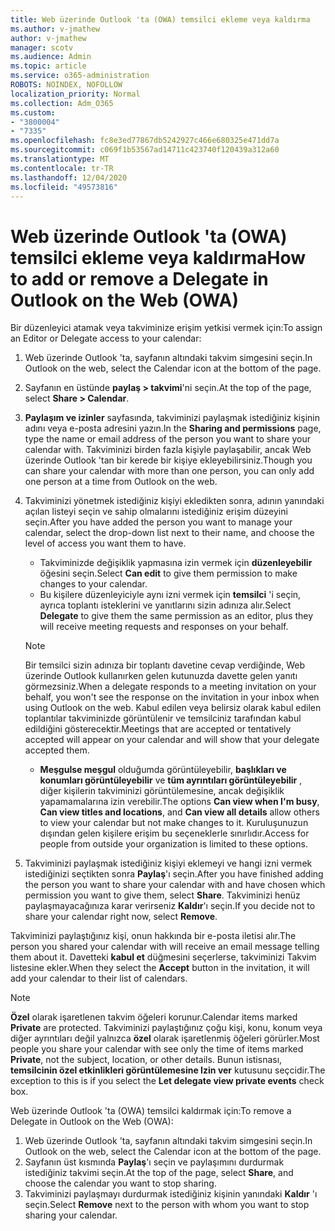 ```yaml
---
title: Web üzerinde Outlook 'ta (OWA) temsilci ekleme veya kaldırma
ms.author: v-jmathew
author: v-jmathew
manager: scotv
ms.audience: Admin
ms.topic: article
ms.service: o365-administration
ROBOTS: NOINDEX, NOFOLLOW
localization_priority: Normal
ms.collection: Adm_O365
ms.custom:
- "3800004"
- "7335"
ms.openlocfilehash: fc8e3ed77867db5242927c466e680325e471dd7a
ms.sourcegitcommit: c069f1b53567ad14711c423740f120439a312a60
ms.translationtype: MT
ms.contentlocale: tr-TR
ms.lasthandoff: 12/04/2020
ms.locfileid: "49573816"
---
```

# <a name="how-to-add-or-remove-a-delegate-in-outlook-on-the-web-owa"></a><span data-ttu-id="2590b-102">Web üzerinde Outlook 'ta (OWA) temsilci ekleme veya kaldırma</span><span class="sxs-lookup"><span data-stu-id="2590b-102">How to add or remove a Delegate in Outlook on the Web (OWA)</span></span>

<span data-ttu-id="2590b-103">Bir düzenleyici atamak veya takviminize erişim yetkisi vermek için:</span><span class="sxs-lookup"><span data-stu-id="2590b-103">To assign an Editor or Delegate access to your calendar:</span></span>

1. <span data-ttu-id="2590b-104">Web üzerinde Outlook 'ta, sayfanın altındaki takvim simgesini seçin.</span><span class="sxs-lookup"><span data-stu-id="2590b-104">In Outlook on the web, select the Calendar icon at the bottom of the page.</span></span>
2. <span data-ttu-id="2590b-105">Sayfanın en üstünde **paylaş > takvimi**'ni seçin.</span><span class="sxs-lookup"><span data-stu-id="2590b-105">At the top of the page, select **Share > Calendar**.</span></span>
3. <span data-ttu-id="2590b-106">**Paylaşım ve izinler** sayfasında, takviminizi paylaşmak istediğiniz kişinin adını veya e-posta adresini yazın.</span><span class="sxs-lookup"><span data-stu-id="2590b-106">In the **Sharing and permissions** page, type the name or email address of the person you want to share your calendar with.</span></span> <span data-ttu-id="2590b-107">Takviminizi birden fazla kişiyle paylaşabilir, ancak Web üzerinde Outlook 'tan bir kerede bir kişiye ekleyebilirsiniz.</span><span class="sxs-lookup"><span data-stu-id="2590b-107">Though you can share your calendar with more than one person, you can only add one person at a time from Outlook on the web.</span></span>
4. <span data-ttu-id="2590b-108">Takviminizi yönetmek istediğiniz kişiyi ekledikten sonra, adının yanındaki açılan listeyi seçin ve sahip olmalarını istediğiniz erişim düzeyini seçin.</span><span class="sxs-lookup"><span data-stu-id="2590b-108">After you have added the person you want to manage your calendar, select the drop-down list next to their name, and choose the level of access you want them to have.</span></span>

    - <span data-ttu-id="2590b-109">Takviminizde değişiklik yapmasına izin vermek için **düzenleyebilir** öğesini seçin.</span><span class="sxs-lookup"><span data-stu-id="2590b-109">Select **Can edit** to give them permission to make changes to your calendar.</span></span>
    - <span data-ttu-id="2590b-110">Bu kişilere düzenleyiciyle aynı izni vermek için **temsilci** 'i seçin, ayrıca toplantı isteklerini ve yanıtlarını sizin adınıza alır.</span><span class="sxs-lookup"><span data-stu-id="2590b-110">Select **Delegate** to give them the same permission as an editor, plus they will receive meeting requests and responses on your behalf.</span></span>
    > [!NOTE]
    > <span data-ttu-id="2590b-111">Bir temsilci sizin adınıza bir toplantı davetine cevap verdiğinde, Web üzerinde Outlook kullanırken gelen kutunuzda davette gelen yanıtı görmezsiniz.</span><span class="sxs-lookup"><span data-stu-id="2590b-111">When a delegate responds to a meeting invitation on your behalf, you won't see the response on the invitation in your inbox when using Outlook on the web.</span></span> <span data-ttu-id="2590b-112">Kabul edilen veya belirsiz olarak kabul edilen toplantılar takviminizde görüntülenir ve temsilciniz tarafından kabul edildiğini gösterecektir.</span><span class="sxs-lookup"><span data-stu-id="2590b-112">Meetings that are accepted or tentatively accepted will appear on your calendar and will show that your delegate accepted them.</span></span>
    - <span data-ttu-id="2590b-113">**Meşgulse meşgul** olduğumda görüntüleyebilir, **başlıkları ve konumları görüntüleyebilir** ve **tüm ayrıntıları görüntüleyebilir** , diğer kişilerin takviminizi görüntülemesine, ancak değişiklik yapamamalarına izin verebilir.</span><span class="sxs-lookup"><span data-stu-id="2590b-113">The options **Can view when I'm busy**, **Can view titles and locations**, and **Can view all details** allow others to view your calendar but not make changes to it.</span></span> <span data-ttu-id="2590b-114">Kuruluşunuzun dışından gelen kişilere erişim bu seçeneklerle sınırlıdır.</span><span class="sxs-lookup"><span data-stu-id="2590b-114">Access for people from outside your organization is limited to these options.</span></span>

5. <span data-ttu-id="2590b-115">Takviminizi paylaşmak istediğiniz kişiyi eklemeyi ve hangi izni vermek istediğinizi seçtikten sonra **Paylaş**'ı seçin.</span><span class="sxs-lookup"><span data-stu-id="2590b-115">After you have finished adding the person you want to share your calendar with and have chosen which permission you want to give them, select **Share**.</span></span> <span data-ttu-id="2590b-116">Takviminizi henüz paylaşmayacağınıza karar verirseniz **Kaldır**'ı seçin.</span><span class="sxs-lookup"><span data-stu-id="2590b-116">If you decide not to share your calendar right now, select **Remove**.</span></span>

<span data-ttu-id="2590b-117">Takviminizi paylaştığınız kişi, onun hakkında bir e-posta iletisi alır.</span><span class="sxs-lookup"><span data-stu-id="2590b-117">The person you shared your calendar with will receive an email message telling them about it.</span></span> <span data-ttu-id="2590b-118">Davetteki **kabul et** düğmesini seçerlerse, takviminizi Takvim listesine ekler.</span><span class="sxs-lookup"><span data-stu-id="2590b-118">When they select the **Accept** button in the invitation, it will add your calendar to their list of calendars.</span></span>

> [!NOTE]
> <span data-ttu-id="2590b-119">**Özel** olarak işaretlenen takvim öğeleri korunur.</span><span class="sxs-lookup"><span data-stu-id="2590b-119">Calendar items marked **Private** are protected.</span></span> <span data-ttu-id="2590b-120">Takviminizi paylaştığınız çoğu kişi, konu, konum veya diğer ayrıntıları değil yalnızca **özel** olarak işaretlenmiş öğeleri görürler.</span><span class="sxs-lookup"><span data-stu-id="2590b-120">Most people you share your calendar with see only the time of items marked **Private**, not the subject, location, or other details.</span></span> <span data-ttu-id="2590b-121">Bunun istisnası, **temsilcinin özel etkinlikleri görüntülemesine Izin ver** kutusunu seçcidir.</span><span class="sxs-lookup"><span data-stu-id="2590b-121">The exception to this is if you select the **Let delegate view private events** check box.</span></span>

<span data-ttu-id="2590b-122">Web üzerinde Outlook 'ta (OWA) temsilci kaldırmak için:</span><span class="sxs-lookup"><span data-stu-id="2590b-122">To remove a Delegate in Outlook on the Web (OWA):</span></span>

1. <span data-ttu-id="2590b-123">Web üzerinde Outlook 'ta, sayfanın altındaki takvim simgesini seçin.</span><span class="sxs-lookup"><span data-stu-id="2590b-123">In Outlook on the web, select the Calendar icon at the bottom of the page.</span></span>
2. <span data-ttu-id="2590b-124">Sayfanın üst kısmında **Paylaş**'ı seçin ve paylaşımını durdurmak istediğiniz takvimi seçin.</span><span class="sxs-lookup"><span data-stu-id="2590b-124">At the top of the page, select **Share**, and choose the calendar you want to stop sharing.</span></span>
3. <span data-ttu-id="2590b-125">Takviminizi paylaşmayı durdurmak istediğiniz kişinin yanındaki **Kaldır** 'ı seçin.</span><span class="sxs-lookup"><span data-stu-id="2590b-125">Select **Remove** next to the person with whom you want to stop sharing your calendar.</span></span>
